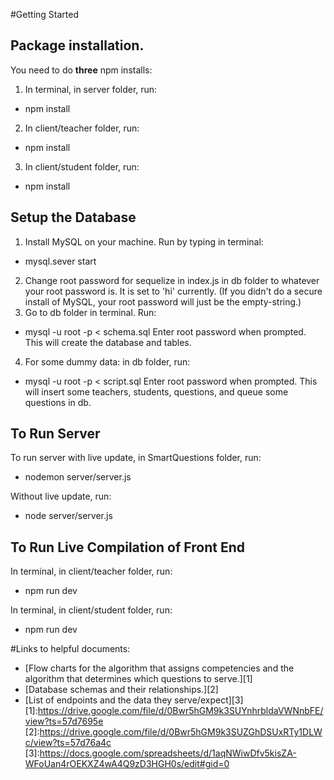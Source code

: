 #Getting Started

## Package installation.

You need to do **three** npm installs:

1. In terminal, in server folder, run:
  - npm install
2. In client/teacher folder, run:
  - npm install
3. In client/student folder, run:
  - npm install

## Setup the Database

1. Install MySQL on your machine. Run by typing in terminal: 
  - mysql.sever start
2. Change root password for sequelize in index.js in db folder to whatever your root password is. It is set to 'hi' currently. (If you didn't do a secure install of MySQL, your root password will just be the empty-string.) 
3. Go to db folder in terminal. Run:
  - mysql -u root -p < schema.sql
Enter root password when prompted.
This will create the database and tables.
4. For some dummy data: in db folder, run:
  - mysql -u root -p < script.sql
Enter root password when prompted.
This will insert some teachers, students, questions, and queue some questions in db.

## To Run Server

To run server with live update, in SmartQuestions folder, run:
  - nodemon server/server.js

Without live update, run:
  - node server/server.js

## To Run Live Compilation of Front End
In terminal, in client/teacher folder, run:
  - npm run dev

In terminal, in client/student folder, run:
  - npm run dev


#Links to helpful documents:

- [Flow charts for the algorithm that assigns competencies and the algorithm that determines which questions to serve.][1]
- [Database schemas and their relationships.][2]
- [List of endpoints and the data they serve/expect][3]
[1]:https://drive.google.com/file/d/0Bwr5hGM9k3SUYnhrbldaVWNnbFE/view?ts=57d7695e
[2]:https://drive.google.com/file/d/0Bwr5hGM9k3SUZGhDSUxRTy1DLWc/view?ts=57d76a4c
[3]:https://docs.google.com/spreadsheets/d/1aqNWiwDfv5kisZA-WFoUan4rOEKXZ4wA4Q9zD3HGH0s/edit#gid=0
